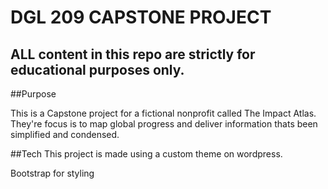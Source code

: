 # DGL 209 CAPSTONE PROJECT
## ALL content in this repo are strictly for educational purposes only. 

##Purpose

This is a Capstone project for a fictional nonprofit called The Impact Atlas. They're focus is to map global progress and deliver information thats been simplified and condensed. 

##Tech
This project is made using a custom theme on wordpress. 

Bootstrap for styling





